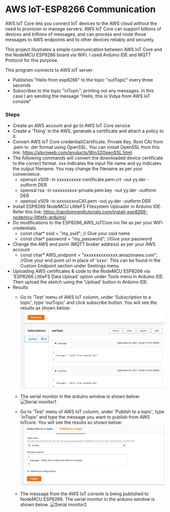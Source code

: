 # AWS IoT-ESP8266 Communication

AWS IoT Core lets you connect IoT devices to the AWS cloud without the need to provision or manage servers. AWS IoT Core can support billions of devices and trillions of messages, and can process and route those messages to AWS endpoints and to other devices reliably and securely.

This project illustrates a simple communication between AWS IoT Core and the NodeMCU ESP8266 board via WiFi. I used Arduino IDE and MQTT Protocol for this purpose.

This program connects to AWS IoT server:
* Publishes "Hello from esp8266" to the topic "outTopic" every three seconds
* Subscribes to the topic "inTopic", printing out any messages. In this case I am sending the message "Hello, this is Vidya from AWS IoT console"

### Steps ###
* Create an AWS account and go to AWS IoT Core service
* Create a 'Thing' in the AWS, generate a certificate and attach a policy to it.
* Convert AWS IoT Core credential(Certificate, Private Key, Root CA) from .pem to .der format using OpenSSL. You can install OpenSSL from this link: https://slproweb.com/products/Win32OpenSSL.html 
* The following commands will convert the downloaded device certificate to the correct format. xxx indicates the input file name and yy indicates the output filename. You may change the filename as per your convenience.
	* openssl x509 -in xxxxxxxxxx-certificate.pem.crt -out yy.der -outform DER 
	* openssl rsa -in xxxxxxxxxx-private.pem.key -out yy.der -outform DER
	* openssl x509 -in xxxxxxxxxCA1.pem -out yy.der -outform DER
* Install ESP8266 NodeMCU LittleFS Filesystem Uploader in Arduino IDE. Refer this link: https://randomnerdtutorials.com/install-esp8266-nodemcu-littlefs-arduino/ 
* Do modifications to the ESP8266_AWS_IoTCore.ino file as per your WiFi credentials
	* const char* ssid = "my_ssid"; // Give your ssid name
	* const char* password = "my_password"; //Give your password
* Change the AWS end point (MQTT broker address) as per your AWS account	
	* const char* AWS_endpoint = "xxxxxxxxxxxxxx.amazonaws.com"; //Give your end point url in place of 'xxxx'. This can be found in the Custom Endpoint section under Seetings menu.
* Uploading AWS certificates & code to the NodeMCU ESP8266 via 'ESP8266 LittleFS Data Upload' option under Tools menu in Arduino IDE. Then upload the sketch using the 'Upload' button in Arduino IDE.
* Results
	* Go to 'Test' menu of AWS IoT column, under 'Subscription to a topic', type 'outTopic' and click subscribe button. You will see the results as shown below:
	![AWS IoT Console Output1](https://github.com/VidyaV1993/AWS_IoTCore-ESP8266_Communication/blob/main/ESP8266_AWS_IoTCore/screenshots/aws_console1.PNG?raw=true)
	
	* The serial monitor in the arduino window is shown below:
	![Serial monitor1](https://github.com/VidyaV1993/AWS_IoTCore-ESP8266_Communication/blob/main/ESP8266_AWS_IoTCore/screenshots/serial_monitor1.PNG?raw=true)
	
	* Go to 'Test' menu of AWS IoT column, under 'Publish to a topic', type 'inTopic' and type the message you want to publish from AWS IoTcore. You will see the results as shown below:
	![AWS IoT Console Output2](https://github.com/VidyaV1993/AWS_IoTCore-ESP8266_Communication/blob/main/ESP8266_AWS_IoTCore/screenshots/aws_console2.PNG?raw=true)
	
	* The message from the AWS IoT console is being published to NodeMCU ESP8266. The serial monitor in the arduino window is shown below. 
	![Serial monitor2](https://github.com/VidyaV1993/AWS_IoTCore-ESP8266_Communication/blob/main/ESP8266_AWS_IoTCore/screenshots/serial_monitor2.PNG?raw=true)